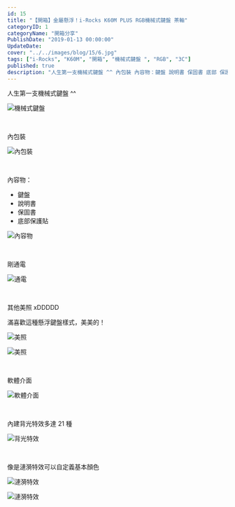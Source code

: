```yaml
---
id: 15
title: "【開箱】金屬懸浮！i-Rocks K60M PLUS RGB機械式鍵盤 茶軸"
categoryID: 1
categoryName: "開箱分享"
PublishDate: "2019-01-13 00:00:00"
UpdateDate:
cover: "../../images/blog/15/6.jpg"
tags: ["i-Rocks", "K60M", "開箱", "機械式鍵盤 ", "RGB", "3C"]
published: true
description: "人生第一支機械式鍵盤 ^^ 內包裝 內容物：鍵盤 說明書 保固書 底部 保護貼"
---
```


人生第一支機械式鍵盤 ^^

![機械式鍵盤](../../images/blog/15/1.jpg)

<br/>

內包裝

![內包裝](../../images/blog/15/2.jpg)

<br/>

內容物：

- 鍵盤
- 說明書
- 保固書
- 底部保護貼

![內容物](../../images/blog/15/3.jpg)

<br/>

剛通電

![通電](../../images/blog/15/4.jpg)

<br/>

其他美照 xDDDDD

滿喜歡這種懸浮鍵盤樣式，美美的！

![美照](../../images/blog/15/5.jpg)

![美照](../../images/blog/15/6.jpg)

<br/>

軟體介面

![軟體介面](../../images/blog/15/7.jpg)

<br/>

內建背光特效多達 21 種

![背光特效](../../images/blog/15/8.jpg)

<br/>

像是漣漪特效可以自定義基本顏色

![漣漪特效](../../images/blog/15/9.jpg)

![漣漪特效](../../images/blog/15/10.jpg)

<br/>
